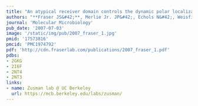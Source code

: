 ```yaml
---
title: "An atypical receiver domain controls the dynamic polar localization of the Myxococcus xanthus social motility protein FrzS."
authors: "**Fraser JS&#42;**, Merlie Jr. JP&#42;, Echols N&#42;, Weisfield SR, Mignot T, Wemmer DE, Zusman D, Alber T."
journal: 'Molecular Microbiology'
pub_date: '2007-07-03'
image: '/static/img/pub/2007_fraser_1.jpg'
pmid: '17573816'
pmcid: 'PMC1974792'
pdf: 'http://cdn.fraserlab.com/publications/2007_fraser_1.pdf'
pdbs:
- 2GKG
- 2I6F
- 2NT4
- 2NT3
links:
- name: Zusman lab @ UC Berkeley
  url: https://mcb.berkeley.edu/labs/zusman/
---
```


